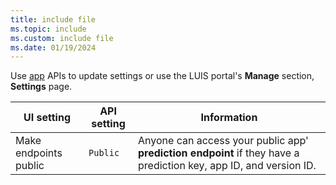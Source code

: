 ```yaml
---
title: include file
ms.topic: include
ms.custom: include file
ms.date: 01/19/2024
---
```


Use [app](/rest/api/luis/settings/update) APIs to update settings or use the LUIS portal's **Manage** section, **Settings** page.


|UI setting|API setting|Information|
|--|--|--|
|Make endpoints public|`Public`|Anyone can access your public app' **prediction endpoint** if they have a prediction key, app ID, and version ID. |
